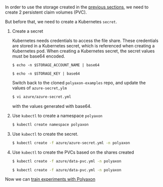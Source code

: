 In order to use the storage created in the [previous sections](kubernetes_on_azure),
we need to create 2 persistent claim volumes (PVC).

But before that, we need to create a Kubernetes `secret`.

1. Create a secret

    Kubernetes needs credentials to access the file share.
    These credentials are stored in a Kubernetes secret, which is referenced when creating a Kubernetes pod.
    When creating a Kubernetes secret, the secret values must be base64 encoded.

    ```
    $ echo -n $STORAGE_ACCOUNT_NAME | base64

    $ echo -n $STORAGE_KEY | base64
    ```

    Switch back to the cloned `polyaxon-examples` repo, and update the values of `azure-secret,ylm`

    ```bash
    $ vi azure/azure-secret.yml
    ```

    with the values generated with base64.

2. Use `kubectl` to create a namespace `polyaxon`

    ```bash
    $ kubectl create namespace polyaxon
    ```

3. Use `kubectl` to create the secret.

    ```bash
    $ kubectl create -f azure/azure-secret.yml -n polyaxon
    ```

4. Use `kubectl` to create the PVCs based on the shares created

    ```bash
    $ kubectl create -f azure/data-pvc.yml -n polyaxon
    ```

    ```bash
    $ kubectl create -f azure/data-pvc.yml -n polyaxon
    ```

Now we can [train experiments with Polyaxon](training_experiments_on_polyaxon)
